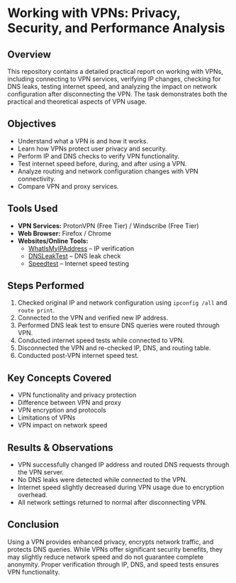 # Working with VPNs: Privacy, Security, and Performance Analysis

## Overview
This repository contains a detailed practical report on working with VPNs, including connecting to VPN services, verifying IP changes, checking for DNS leaks, testing internet speed, and analyzing the impact on network configuration after disconnecting the VPN. The task demonstrates both the practical and theoretical aspects of VPN usage.

## Objectives
- Understand what a VPN is and how it works.
- Learn how VPNs protect user privacy and security.
- Perform IP and DNS checks to verify VPN functionality.
- Test internet speed before, during, and after using a VPN.
- Analyze routing and network configuration changes with VPN connectivity.
- Compare VPN and proxy services.

## Tools Used
- **VPN Services:** ProtonVPN (Free Tier) / Windscribe (Free Tier)
- **Web Browser:** Firefox / Chrome
- **Websites/Online Tools:**  
  - [WhatIsMyIPAddress](https://whatismyipaddress.com) – IP verification  
  - [DNSLeakTest](https://www.dnsleaktest.com) – DNS leak check  
  - [Speedtest](https://www.speedtest.net) – Internet speed testing  

## Steps Performed
1. Checked original IP and network configuration using `ipconfig /all` and `route print`.  
2. Connected to the VPN and verified new IP address.  
3. Performed DNS leak test to ensure DNS queries were routed through VPN.  
4. Conducted internet speed tests while connected to VPN.  
5. Disconnected the VPN and re-checked IP, DNS, and routing table.  
6. Conducted post-VPN internet speed test.  

## Key Concepts Covered
- VPN functionality and privacy protection  
- Difference between VPN and proxy  
- VPN encryption and protocols  
- Limitations of VPNs  
- VPN impact on network speed  

## Results & Observations
- VPN successfully changed IP address and routed DNS requests through the VPN server.  
- No DNS leaks were detected while connected to the VPN.  
- Internet speed slightly decreased during VPN usage due to encryption overhead.  
- All network settings returned to normal after disconnecting VPN.  

## Conclusion
Using a VPN provides enhanced privacy, encrypts network traffic, and protects DNS queries. While VPNs offer significant security benefits, they may slightly reduce network speed and do not guarantee complete anonymity. Proper verification through IP, DNS, and speed tests ensures VPN functionality.  

